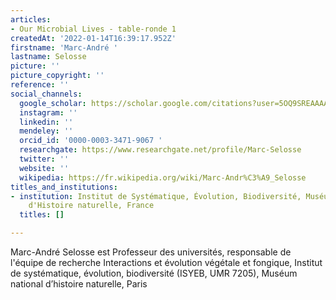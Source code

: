 ```yaml
---
articles:
- Our Microbial Lives - table-ronde 1
createdAt: '2022-01-14T16:39:17.952Z'
firstname: 'Marc-André '
lastname: Selosse
picture: ''
picture_copyright: ''
reference: ''
social_channels:
  google_scholar: https://scholar.google.com/citations?user=5OQ9SREAAAAJ&hl=fr&oi=ao
  instagram: ''
  linkedin: ''
  mendeley: ''
  orcid_id: '0000-0003-3471-9067 '
  researchgate: https://www.researchgate.net/profile/Marc-Selosse
  twitter: ''
  website: ''
  wikipedia: https://fr.wikipedia.org/wiki/Marc-Andr%C3%A9_Selosse
titles_and_institutions:
- institution: Institut de Systématique, Évolution, Biodiversité, Muséum national
    d'Histoire naturelle, France
  titles: []

---
```

Marc-André Selosse est Professeur des universités, responsable de l'équipe de recherche Interactions et évolution végétale et fongique, Institut de systématique, évolution, biodiversité (ISYEB, UMR 7205), Muséum national d’histoire naturelle, Paris